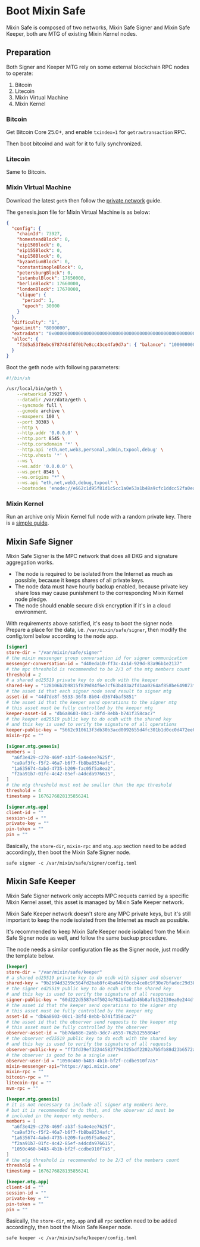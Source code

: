 # Boot Mixin Safe

Mixin Safe is composed of two networks, Mixin Safe Signer and Mixin Safe Keeper, both are MTG of existing Mixin Kernel nodes.

## Preparation

Both Signer and Keeper MTG rely on some external blockchain RPC nodes to operate:

1. Bitcoin
2. Litecoin
3. Mixin Virtual Machine
4. Mixin Kernel

### Bitcoin

Get Bitcoin Core 25.0+, and enable `txindex=1` for `getrawtransaction` RPC.

Then boot bitcoind and wait for it to fully synchronized.

### Litecoin

Same to Bitcoin.

### Mixin Virtual Machine

Download the latest `geth` then follow the [private network](https://geth.ethereum.org/docs/fundamentals/private-network) guide.

The genesis.json file for Mixin Virtual Machine is as below:

```json
{
  "config": {
    "chainId": 73927,
    "homesteadBlock": 0,
    "eip150Block": 0,
    "eip155Block": 0,
    "eip158Block": 0,
    "byzantiumBlock": 0,
    "constantinopleBlock": 0,
    "petersburgBlock": 0,
    "istanbulBlock": 17650000,
    "berlinBlock": 17660000,
    "londonBlock": 17670000,
    "clique": {
      "period": 1,
      "epoch": 30000
    }
  },
  "difficulty": "1",
  "gasLimit": "8000000",
  "extradata": "0x0000000000000000000000000000000000000000000000000000000000000000f3d5a53f8ebc6787464fdf0b7e8cc43ce4fa9d7a3285edbd1701fac870997d7b9ed41fd188f66f1d36f1237df28cea66510bcadb7453c3cdf2e2ee0c0000000000000000000000000000000000000000000000000000000000000000000000000000000000000000000000000000000000000000000000000000000000",
  "alloc": {
    "f3d5a53f8ebc6787464fdf0b7e8cc43ce4fa9d7a": { "balance": "1000000000000000000000000" }
  }
}
```

Boot the geth node with following parameters:

```bash
#!/bin/sh

/usr/local/bin/geth \
    --networkid 73927 \
    --datadir /var/data/geth \
    --syncmode full \
    --gcmode archive \
    --maxpeers 100 \
    --port 30303 \
    --http \
    --http.addr '0.0.0.0' \
    --http.port 8545 \
    --http.corsdomain '*' \
    --http.api 'eth,net,web3,personal,admin,txpool,debug' \
    --http.vhosts '*' \
    --ws \
    --ws.addr '0.0.0.0' \
    --ws.port 8546 \
    --ws.origins "*" \
    --ws.api "eth,net,web3,debug,txpool" \
    --bootnodes 'enode://e662c1d95f81d1c5cc1a0e53a1b48a9cfc1ddcc52fa0ea58f75ffa407e7e4f52b4a3126ee0349173c3422a737cca8df66fb6aa1a98a71f757c79c57a71de01a6@34.67.105.90:30303,enode://610cc4c968218f39e184dcbacd06cb8f4e43167d1c5ac7c1c0bd06f441d0ee2f1f01637000f2bbf429971a2787311f30c4228fc01d050359e82482d4f11a5f19@34.69.152.102:30303'
```

### Mixin Kernel

Run an archive only Mixin Kernel full node with a random private key. There is a [simple guide](https://developers.mixin.one/docs/mainnet/guide/full-node-join).


## Mixin Safe Signer

Mixin Safe Signer is the MPC network that does all DKG and signature aggregation works.

- The node is required to be isolated from the Internet as much as possible, because it keeps shares of all private keys.
- The node data must have hourly backup enabled, because private key share loss may cause punishment to the corresponding Mixin Kernel node pledge.
- The node should enable secure disk encryption if it's in a cloud environment.

With requirements above satisfied, it's easy to boot the signer node. Prepare a place for the data, i.e. `/var/mixin/safe/signer`, then modify the config.toml below according to the node app.

```toml
[signer]
store-dir = "/var/mixin/safe/signer"
# the mixin messenger group conversation id for signer communication
messenger-conversation-id = "d40eda10-ff3c-4a1d-929d-83a96b1e2137"
# the mpc threshold is recommended to be 2/3 of the mtg members count
threshold = 2
# a shared ed25519 private key to do ecdh with the keeper
shared-key = "128106b2b9815f839d84f6e7cf63b403a2fd1aa0264af858be649873f47f8809"
# the asset id that each signer node send result to signer mtg
asset-id = "44d7de8f-5533-36f8-8b04-d3674baf5851"
# the asset id that the keeper send operations to the signer mtg
# this asset must be fully controlled by the keeper mtg
keeper-asset-id = "db6a8603-00c1-38fd-8ebb-b741f358cac7"
# the keeper ed25519 public key to do ecdh with the shared key
# and this key is used to verify the signature of all operations
keeper-public-key = "5662c910613f3db30b3acd0092655d4fc301b1d0cc0d472ee03acf411d30d99c"
mixin-rpc = ""

[signer.mtg.genesis]
members = [
  "a6f3e429-c278-469f-ab3f-5a4e4ee7625f",
  "ca9af3fc-f5f2-46a7-b6f7-fb8ba8534afc",
  "1a635674-4abd-4735-b209-fac05f5a8ea2",
  "f2aa91b7-01fc-4c42-85ef-a4dcda976615",
]
# the mtg threshold must not be smaller than the mpc threshold
threshold = 4
timestamp = 1676276828135856241

[signer.mtg.app]
client-id = ""
session-id = ""
private-key = ""
pin-token = ""
pin = ""
```

Basically, the `store-dir`, `mixin-rpc` and `mtg.app` section need to be added accordingly, then boot the Mixin Safe Signer node.

```
safe signer -c /var/mixin/safe/signer/config.toml
```

## Mixin Safe Keeper

Mixin Safe Signer network only accepts MPC requets carried by a specific Mixin Kernel asset, this asset is managed by Mixin Safe Keeper network.

Mixin Safe Keeper network doesn't store any MPC private keys, but it's still important to keep the node isolated from the Internet as much as possible.

It's recommended to keep Mixin Safe Keeper node isolabed from the Mixin Safe Signer node as well, and follow the same backup procedure.

The node needs a similar configuration file as the Signer node, just modify the template below.

```toml
[keeper]
store-dir = "/var/mixin/safe/keeper"
# a shared ed25519 private key to do ecdh with signer and observer
shared-key = "9b2b94d3259c564fd2bab8fc4ba648f0ccb4ce8c9f30e7bfadec29d387ccb10d"
# the signer ed25519 public key to do ecdh with the shared key
# and this key is used to verify the signature of all responses
signer-public-key = "60d222d5587e4f5024e782b4ad1b46b8afb152130ea0e244dffd31f8e9be8224"
# the asset id that the keeper send operations to the signer mtg
# this asset must be fully controlled by the keeper mtg
asset-id = "db6a8603-00c1-38fd-8ebb-b741f358cac7"
# the asset id that the observer send requests to the keeper mtg
# this asset must be fully controlled by the observer
observer-asset-id = "bb7da686-2a6b-3dc7-a559-762b1255804e"
# the observer ed25519 public key to do ecdh with the shared key
# and this key is used to verify the signature of all requests
observer-public-key = "ff3fd39ef322445827794325bdf2202a7b5fb88d23b6572a710cd8eda558e7a5"
# the observer is good to be a single user
observer-user-id = "1050c460-b483-4b1b-bf2f-ccdbe910f7a5"
mixin-messenger-api="https://api.mixin.one"
mixin-rpc = ""
bitcoin-rpc = ""
litecoin-rpc = ""
mvm-rpc = ""

[keeper.mtg.genesis]
# it is not necessary to include all signer mtg members here,
# but it is recommended to do that, and the observer id must be
# included in the keeper mtg members.
members = [
  "a6f3e429-c278-469f-ab3f-5a4e4ee7625f",
  "ca9af3fc-f5f2-46a7-b6f7-fb8ba8534afc",
  "1a635674-4abd-4735-b209-fac05f5a8ea2",
  "f2aa91b7-01fc-4c42-85ef-a4dcda976615",
  "1050c460-b483-4b1b-bf2f-ccdbe910f7a5",
]
# the mtg threshold is recommended to be 2/3 of the members count
threshold = 4
timestamp = 1676276828135856241

[keeper.mtg.app]
client-id = ""
session-id = ""
private-key = ""
pin-token = ""
pin = ""
```

Basically, the `store-dir`, `mtg.app` and all `rpc` section need to be added accordingly, then boot the Mixin Safe Keeper node.

```
safe keeper -c /var/mixin/safe/keeper/config.toml
```
